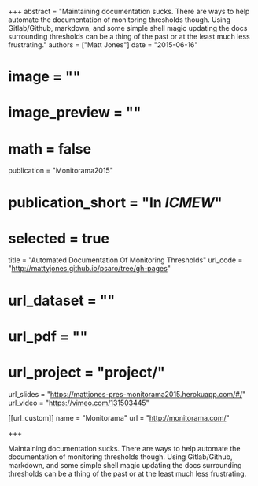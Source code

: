 +++
abstract = "Maintaining documentation sucks. There are ways to help automate the documentation of monitoring thresholds though. Using Gitlab/Github, markdown, and some simple shell magic updating the docs surrounding thresholds can be a thing of the past or at the least much less frustrating."
authors = ["Matt Jones"]
date = "2015-06-16"
# image = ""
# image_preview = ""
# math = false
publication = "Monitorama2015"
# publication_short = "In *ICMEW*"
# selected = true
title = "Automated Documentation Of Monitoring Thresholds"
url_code = "http://mattyjones.github.io/psaro/tree/gh-pages"
# url_dataset = ""
# url_pdf = ""
# url_project = "project/"
url_slides = "https://mattjones-pres-monitorama2015.herokuapp.com/#/"
url_video = "https://vimeo.com/131503445"

[[url_custom]]
name = "Monitorama"
url = "http://monitorama.com/"

+++

Maintaining documentation sucks. There are ways to help automate the documentation of monitoring thresholds though. Using Gitlab/Github, markdown, and some simple shell magic updating the docs surrounding thresholds can be a thing of the past or at the least much less frustrating.
